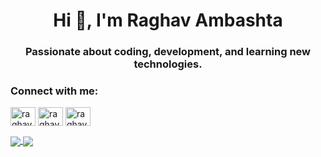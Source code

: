 <h1 align="center">Hi 👋, I'm Raghav Ambashta</h1>
<h3 align="center">Passionate about coding, development, and learning new technologies.</h3>

<h3 align="left">Connect with me:</h3>
<p align="left">
<a href="https://www.codechef.com/users/raghavambashta" target="blank"><img align="center" src="https://cdn.jsdelivr.net/npm/simple-icons@3.1.0/icons/codechef.svg" alt="raghavambashta" height="30" width="40" /></a>
<a href="https://www.hackerrank.com/raghavambashta" target="blank"><img align="center" src="https://raw.githubusercontent.com/rahuldkjain/github-profile-readme-generator/master/src/images/icons/Social/hackerrank.svg" alt="raghavambashta" height="30" width="40" /></a>
<a href="https://www.leetcode.com/raghavambashta" target="blank"><img align="center" src="https://raw.githubusercontent.com/rahuldkjain/github-profile-readme-generator/master/src/images/icons/Social/leet-code.svg" alt="raghavambashta" height="30" width="40" /></a>
</p>

<a href="https://github.com/raghavambashta/github-readme-stats">
  <img align="center" src="https://github-readme-stats.vercel.app/api?username=raghavambashta&show_icons=true&theme=radical" />
</a>
<a href="https://github.com/raghavambashta/github-readme-stats">
  <img align="center" src="https://github-readme-stats.vercel.app/api/top-langs/?username=raghavambashta&layout=compact" />
</a>
